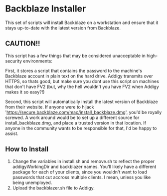 # Backblaze Installer

This set of scripts will install Backblaze on a workstation and ensure that it stays up-to-date with the latest version from Backblaze.

## CAUTION!!
This script has a few things that may be considered unacceptable in high-security environments: 

First, it stores a script that contains the password to the machine's Backblaze account in plain text on the hard drive. Addigy transmits over HTTPS, so thats good, but make sure you dont use this script on machines that don't have FV2 (but, why the hell wouldn't you have FV2 when Addigy makes it so easy?!)

Second, this script will automatically install the latest version of Backblaze from their website. If anyone were to hijack 'https://secure.backblaze.com/mac/install_backblaze.dmg', you'd be royally screwed. A work around would be to set up a different source for install_backblaze.dmg, and place a trusted version in that location. If anyone in the community wants to be responsible for that, I'd be happy to assist.

## How to Install
1. Change the variables in install.sh and remove.sh to reflect the proper addigyWorkingDir and backblazer names. You'll likely have a different package for each of your clients, since you wouldn't want to load passwords that cut accross multiple clients. I mean, unless you like being unemployed.
2. Upload the backblazer.sh file to Addigy.
